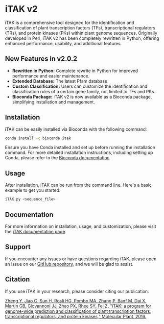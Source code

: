 # iTAK v2

iTAK is a comprehensive tool designed for the identification and classification of plant transcription factors (TFs), transcriptional regulators (TRs), and protein kinases (PKs) within plant genome sequences. Originally developed in Perl, iTAK v2 has been completely rewritten in Python, offering enhanced performance, usability, and additional features.

## New Features in v2.0.2

- **Rewritten in Python:** Complete rewrite in Python for improved performance and easier maintenance.
- **Extended Database:** The latest Pfam database.
- **Custom Classification:** Users can customize the identification and classification rules of a certain gene family, not limited to TFs and PKs.
- **Bioconda Package:** iTAK v2 is now available as a Bioconda package, simplifying installation and management.

## Installation

iTAK can be easily installed via Bioconda with the following command:

```bash
conda install -c bioconda itak
```

Ensure you have Conda installed and set up before running the installation command. For more detailed installation instructions, including setting up Conda, please refer to the [Bioconda documentation](https://bioconda.github.io/).

## Usage

After installation, iTAK can be run from the command line. Here's a basic example to get you started:

```bash
iTAK.py <sequence_file>
```

## Documentation

For more information on installation, usage, and customization, please visit the [iTAK documentation page](https://github.com/kentnf/iTAK/wiki).

## Support

If you encounter any issues or have questions regarding iTAK, please open an issue on our [GitHub repository](https://github.com/kentnf/iTAK/issues), and we will be glad to assist.

## Citation

If you use iTAK in your research, please consider citing our publication:

[Zheng Y, Jiao C, Sun H, Rosli HG, Pombo MA, Zhang P, Banf M, Dai X, Martin GB, Giovannoni JJ, Zhao PX, Rhee SY, Fei Z, "iTAK: a program for genome-wide prediction and classification of plant transcription factors, transcriptional regulators, and protein kinases," Molecular Plant, 2016.](https://www.sciencedirect.com/science/article/pii/S1674205216302234)
